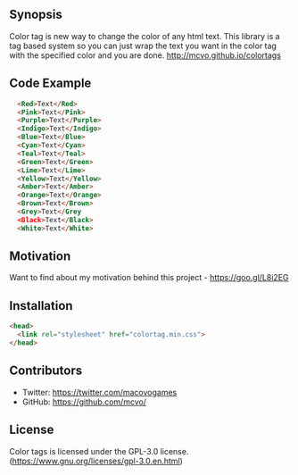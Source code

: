 ## Synopsis
Color tag is new way to change the color of any html text. This library is a tag based system so you can just wrap the text you want in the color tag with the specified color and you are done.
http://mcvo.github.io/colortags

## Code Example
  ```html
    <Red>Text</Red>
    <Pink>Text</Pink>
    <Purple>Text</Purple>
    <Indigo>Text</Indigo>
    <Blue>Text</Blue>
    <Cyan>Text</Cyan>
    <Teal>Text</Teal>
    <Green>Text</Green>
    <Lime>Text</Lime>
    <Yellow>Text</Yellow>
    <Amber>Text</Amber>
    <Orange>Text</Orange>
    <Brown>Text</Brown>
    <Grey>Text</Grey
    <Black>Text</Black>
    <White>Text</White>
  ```

## Motivation
Want to find about my motivation behind this project - https://goo.gl/L8i2EG

## Installation
  ```html
  <head>
    <link rel="stylesheet" href="colortag.min.css">
  </head>  
  ```
  
## Contributors
- Twitter: https://twitter.com/macovogames
- GitHub: https://github.com/mcvo/

## License
Color tags is licensed under the GPL-3.0 license. (https://www.gnu.org/licenses/gpl-3.0.en.html)
